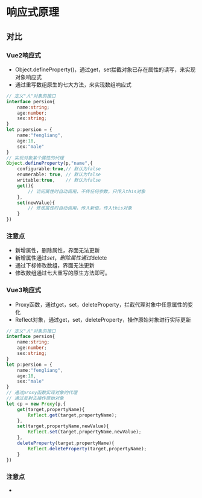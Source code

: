 # 响应式原理

## 对比

### Vue2响应式

- Object.defineProperty()，通过get，set拦截对象已存在属性的读写，来实现对象响应式
- 通过重写数组原生的七大方法，来实现数组响应式
```ts
// 定义"人"对象的接口
interface persion{
    name:string;
    age:number;
    sex:string;
}
let p:persion = {
    name:"fengliang",
    age:18,
    sex:"male"
}
// 实现对象某个属性的代理
Object.defineProperty(p,"name",{
    configurable:true,// 默认为false
    enumerable: true, // 默认为false
    writable:true,    // 默认为false
    get(){
        // 访问属性时自动调用，不传任何参数，只传入this对象
    },
    set(newValue){
        // 修改属性时自动调用，传入新值，传入this对象
    }
})

```

### 注意点

- 新增属性，删除属性，界面无法更新
- 新增属性通过$set，删除属性通过$delete
- 通过下标修改数组，界面无法更新
- 修改数组通过七大重写的原生方法即可。

### Vue3响应式

- Proxy函数，通过get，set，deleteProperty，拦截代理对象中任意属性的变化
- Reflect对象，通过get，set，deleteProperty，操作原始对象进行实际更新

```ts
// 定义"人"对象的接口
interface persion{
    name:string;
    age:number;
    sex:string;
}
let p:persion = {
    name:"fengliang",
    age:18,
    sex:"male"
}
// 通过proxy函数实现对象的代理
// 通过反射去操作原始对象
let cp = new Proxy(p,{
    get(target,propertyName){
        Reflect.get(target,propertyName);
    },
    set(target,propertyName,newValue){
        Reflect.set(target,propertyName,newValue);
    },
    deleteProperty(target,propertyName){
        Reflect.deleteProperty(target,propertyName);
    }
}) 
```

### 注意点

- 